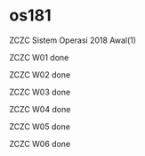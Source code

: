 # os181
ZCZC Sistem Operasi 2018 Awal(1)

ZCZC W01 done

ZCZC W02 done

ZCZC W03 done

ZCZC W04 done

ZCZC W05 done

ZCZC W06 done
